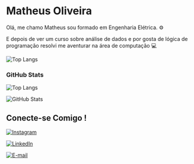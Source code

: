 # Matheus Oliveira

Olá, me chamo Matheus sou formado em Engenharia Elétrica. ⚙️

E depois de ver um curso sobre análise de dados e por gosta de lógica de programação resolvi me aventurar na área de computação 💻

![Top Langs](https://github-readme-stats-git-masterrstaa-rickstaa.vercel.app/api/top-langs/?username=oliveiramatheus14&theme=vue-dark&show_icons=true)

### GitHub Stats

![Top Langs](https://github-readme-stats-git-masterrstaa-rickstaa.vercel.app/api/top-langs/?username=oliveiramatheus14&theme=vue-dark&show_icons=true)

![GitHub Stats](https://github-readme-stats.vercel.app/api?username=oliveiramatheus14&theme=vue-dark&show_icons=true)

## Conecte-se Comigo !
[![Instagram](https://img.shields.io/badge/Instagram-222?style=for-the-badge&logo=instagram)](https://www.instagram.com/matheus._.oliveira/)

[![LinkedIn](https://img.shields.io/badge/LinkedIn-222?style=for-the-badge&logo=linkedin&logoColor=0E76A8)](https://www.linkedin.com/in/matheus-oliveira-30832879/)

[![E-mail](https://img.shields.io/badge/-Email-222?style=for-the-badge&logo=microsoft-outlook&logoColor=E94D5F)](mailto:matheus_soteropolitano@hotmail.com)

